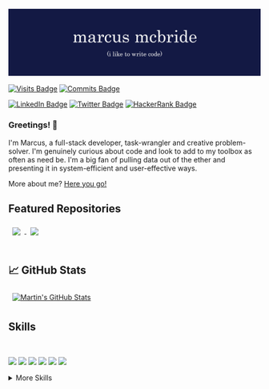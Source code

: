 [![MCB's GitHub Banner](./assets/new-github-banner.png)](https://www.mcbportfolio.com/)

[![Visits Badge](https://badges.pufler.dev/visits/marcusmcb/marcusmcb)](https://www.mcbportfolio.com) [![Commits Badge](https://badges.pufler.dev/commits/monthly/marcusmcb)](https://badges.pufler.dev)

[![LinkedIn Badge](https://img.shields.io/badge/LinkedIn-Profile-informational?style=flat&logo=linkedin&logoColor=white&color=2e3250&logoWidth=40)](https://www.linkedin.com/in/marcusmcbride-developer/) [![Twitter Badge](https://img.shields.io/badge/Twitter-Profile-informational?style=flat&logo=twitter&logoColor=white&color=2e3250&logoWidth=40)](https://twitter.com/djmarcusmcb) [![HackerRank Badge](https://img.shields.io/badge/HackerRank-Profile-informational?style=flat&logo=hackerrank&logoColor=white&color=2e3250&logoWidth=40)](https://www.hackerrank.com/marcusmcb)

### Greetings! 👋

I'm Marcus, a full-stack developer, task-wrangler and creative problem-solver. I'm genuinely curious about code and look to add to my toolbox as often as need be.  I'm a big fan of pulling data out of the ether and presenting it in system-efficient and user-effective ways.  

More about me? [Here you go!](https://www.mcbportfolio.com/)

## Featured Repositories

<a href="https://github.com/marcusmcb/crypto-dashboard">
  <img align="center" style="margin:0.5rem" src="https://github-readme-stats.vercel.app/api/pin/?username=marcusmcb&repo=crypto-dashboard&title_color=ffffff&text_color=c9cacc&icon_color=4AB197&bg_color=2e3250" />
</a>
<a href="https://github.com/marcusmcb/JS-Drum-Machine">
  <img align="center" style="margin:0.5rem" src="https://github-readme-stats.vercel.app/api/pin/?username=marcusmcb&repo=JS-Drum-Machine&title_color=ffffff&text_color=c9cacc&icon_color=4AB197&bg_color=2e3250" />
</a>
<br>
<br>

## &#x1f4c8; GitHub Stats

<!-- <a href="https://github.com/marcusmcb">
  <img align="center" style="margin:0.5rem" src="https://github-readme-stats.vercel.app/api/top-langs/?username=marcusmcb&hide=html,css&title_color=ffffff&text_color=c9cacc&icon_color=4AB197&bg_color=1A2B34" />
</a> -->

<a href="https://github.com/marcusmcb">
  <img align="center" style="margin:0.5rem" src="https://github-readme-stats.vercel.app/api?username=marcusmcb&show_icons=true&line_height=27&count_private=true&title_color=ffffff&text_color=c9cacc&icon_color=4AB097&bg_color=2e3250" alt="Martin's GitHub Stats" />
</a>

## Skills
<br>

![](https://img.shields.io/badge/Code-JavaScript-informational?style=flat&logo=JavaScript&logoColor=white&color=4AB197)
![](https://img.shields.io/badge/Code-Python-informational?style=flat&logo=Python&logoColor=white&color=4AB197)
![](https://img.shields.io/badge/Code-Ruby-informational?style=flat&logo=Ruby&logoColor=white&color=4AB197)
![](https://img.shields.io/badge/Code-React-informational?style=flat&logo=react&logoColor=white&color=4AB197)
![](https://img.shields.io/badge/Code-MongoDB-informational?style=flat&logo=MongoDB&logoColor=white&color=4AB197)
![](https://img.shields.io/badge/Code-MySQL-informational?style=flat&logo=MySQL&logoColor=white&color=4AB197)

<details>
<summary>More Skills</summary>
<br>

![](https://img.shields.io/badge/Style-CSS-informational?style=flat&logo=css3&logoColor=white&color=4AB197)
![](https://img.shields.io/badge/Style-Sass-informational?style=flat&logo=Sass&logoColor=white&color=4AB197)

![](https://img.shields.io/badge/Tools-Docker-informational?style=flat&logo=docker&logoColor=white&color=4AB197)
![](https://img.shields.io/badge/Tools-Jenkins-informational?style=flat&logo=jenkins&logoColor=white&color=4AB197)
![](https://img.shields.io/badge/Tools-NPM-informational?style=flat&logo=npm&logoColor=white&color=4AB197)
![](https://img.shields.io/badge/Tools-Postman-informational?style=flat&logo=Postman&logoColor=white&color=4AB197)
![](https://img.shields.io/badge/Tools-GitHub-informational?style=flat&logo=GitHub&logoColor=white&color=4AB197)
![](https://img.shields.io/badge/Tools-GitLab-informational?style=flat&logo=GitLab&logoColor=white&color=4AB197)
![](https://img.shields.io/badge/Tools-Jira-informational?style=flat&logo=Jira-Software&logoColor=white&color=4AB197)

</details>
<!--
**marcusmcb/marcusmcb** is a ✨ _special_ ✨ repository because its `README.md` (this file) appears on your GitHub profile.

Here are some ideas to get you started:

- 🔭 I’m currently working on ...
- 🌱 I’m currently learning ...
- 👯 I’m looking to collaborate on ...
- 🤔 I’m looking for help with ...
- 💬 Ask me about ...
- 📫 How to reach me: ...
- 😄 Pronouns: ...
- ⚡ Fun fact: ...
-->
